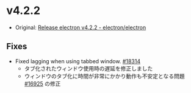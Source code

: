 # v4.2.2

- Original: [Release electron v4.2.2 - electron/electron](https://github.com/electron/electron/releases/tag/v4.2.2)

## Fixes

- Fixed lagging when using tabbed window. [#18314](https://github.com/electron/electron/pull/18314)
  - タブ化されたウィンドウ使用時の遅延を修正しました
  - ウィンドウのタブ化に時間が非常にかかり動作も不安定となる問題 [#16925](https://github.com/electron/electron/issues/16925) の修正
